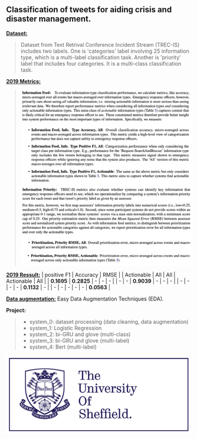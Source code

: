 
## Classification of tweets for aiding crisis and disaster management.

**[Dataset:](http://dcs.gla.ac.uk/~richardm/TREC_IS/2020/data.html)** 
>Dataset from Text Retrival Conference Incident Stream (TREC-IS) includes two labels. One is 'categories' label involving 25 information type, which is a multi-label classification task. Another is 'priority' label that includes four categories. It is a multi-class classification task.

**[2019 Metrics:](http://dcs.gla.ac.uk/~richardm/TREC_IS/2020/ISCRAM_2020_TREC_IS.pdf)** 
> <img src="image/metrics_1.png" width="500">
> <img src="image/metrics_2.png" width="500">
> <img src="image/metrics_3.png" width="500">

**[2019 Ressult:](http://dcs.gla.ac.uk/~richardm/TREC_IS/2020/ISCRAM_2020_TREC_IS.pdf)**
| positive F1 | Accuracy | RMSE | 
| Actionable | All | All | Actionable | All |
| **0.1695** | **0.2825** | - | - | - |
| - | - | **0.9039** | - | - | - |
| - | - | - | - | **0.1132** | - |
| - | - | - | - | - | **0.0563** |

**[Data augmentation:](https://github.com/jasonwei20/eda_nlp)** Easy Data Augmentation Techniques (EDA).

**Project:**
>* system_0: dataset processing (data cleaning, data augmentation)
>* system_1: Logistic Regression
>* system_2: bi-GRU and glove (multi-class)
>* system_3: bi-GRU and glove (multi-label)
>* system_4: Bert (multi-label)

<img src="image/sheffield.png" width="500">
